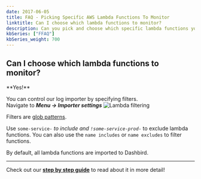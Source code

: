 ```yaml
---
date: 2017-06-05
title: FAQ - Picking Specific AWS Lambda Functions To Monitor
linktitle: Can I choose which lambda functions to monitor?
description: Can you pick and choose which specific lambda functions you want to track and monitor? Yes, you can filter the functions in Dashbird.
kbSeries: ["FFAQ"]
kbSeries_weight: 700
---
```


<h2>
  <span class="h2 underlined bold">
    Can I choose which lambda functions to monitor?
  </span>
</h2>
**Yes!**

You can control our log importer by specifying filters.
<br>Navigate to _**Menu -> Importer settings**_
![Lambda filtering](/images/docs/filtering.png 'Lambda filtering')

Filters are <a href='https://en.wikipedia.org/wiki/Glob_(programming)' target='_blank'>glob patterns</a>.

Use <code>some-service-*</code> to include and <code>!some-service-prod-*</code> to exclude lambda functions. You can also use the `name includes` or `name excludes` to filter functions.

By default, all lambda functions are imported to Dashbird.

---

Check out our [**step by step guide**](/docs/get-started/step-by-step-guide) to read about it in more detail!


<!-- - this is already good :)
- add more stylish writing
- link to `/docs/get-started/say-hi-to-dashbird/` -->
